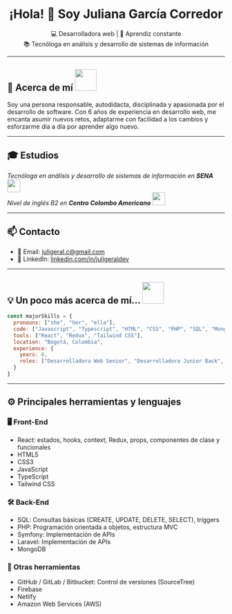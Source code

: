 <h1 align="center">¡Hola! 👋 Soy Juliana García Corredor</h1>
<p align="center">
  💻 Desarrolladora web | 🧠 Aprendiz constante<br>
  📚 Tecnóloga en análisis y desarrollo de sistemas de información
</p>

---

## 📌 Acerca de mí <img src="https://media.giphy.com/media/mGcNjsfWAjY5AEZNw6/giphy.gif" width="50"> 
<p>
  Soy una persona responsable, autodidacta, disciplinada y apasionada por el desarrollo de software. Con 6 años de experiencia en desarrollo web, me encanta asumir nuevos retos, adaptarme con facilidad a los cambios y esforzarme día a día por aprender algo nuevo.
</p>

---

## 🎓 Estudios
<p>
  <em>    
    Tecnóloga en análisis y desarrollo de sistemas de información en <strong>SENA</strong>
    <img src="https://media.giphy.com/media/WUlplcMpOCEmTGBtBW/giphy.gif" width="30">
    <br/>
    Nivel de inglés B2 en <strong>Centro Colombo Americano</strong>
    <img src="https://media.giphy.com/media/fYSnHlufseco8Fh93Z/giphy.gif" width="30">
  </em>
</p>

---

## 📫 Contacto

- 💌 Email: <a href="mailto:juligeral.c@gmail.com">juligeral.c@gmail.com</a>
- 💼 LinkedIn: <a href="https://www.linkedin.com/in/juligeraldev/">linkedin.com/in/juligeraldev</a>

---

## 💡 Un poco más acerca de mí... <img src="https://media.giphy.com/media/VgCDAzcKvsR6OM0uWg/giphy.gif" width="50">

```javascript
const majorSkills = {
  pronouns: ["she", "her", "ella"],
  code: ["Javascript", "Typescript", "HTML", "CSS", "PHP", "SQL", "MongoDB"],
  tools: ["React", "Redux", "Tailwind CSS"],
  location: "Bogotá, Colombia",
  experience: {
    years: 6,
    roles: ["Desarrolladora Web Senior", "Desarrolladora Junior Back", "Desarrolladora Junior"]
  }
}
```

---

## ⚙️ Principales herramientas y lenguajes

### 🖥️ Front-End
- React: estados, hooks, context, Redux, props, componentes de clase y funcionales
- HTML5
- CSS3
- JavaScript
- TypeScript
- Tailwind CSS

### 🛠️ Back-End
- SQL: Consultas básicas (CREATE, UPDATE, DELETE, SELECT), triggers
- PHP: Programación orientada a objetos, estructura MVC
- Symfony: Implementación de APIs
- Laravel: Implementación de APIs
- MongoDB

### 🧰 Otras herramientas
- GitHub / GitLab / Bitbucket: Control de versiones (SourceTree)
- Firebase
- Netlify
- Amazon Web Services (AWS)

